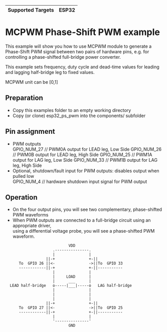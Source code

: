 | Supported Targets | ESP32 |
| ----------------- | ----- |

# MCPWM Phase-Shift PWM example

This example will show you how to use MCPWM module to generate a Phase-Shift PWM signal between
two pairs of hardware pins, e.g. for controlling a phase-shifted full-bridge power converter.
 
This example sets frequency, duty cycle and dead-time values for leading and
lagging half-bridge leg to fixed values.

MCPWM unit can be [0,1]
 

## Preparation
* Copy this examples folder to an empty working directory
* Copy (or clone) esp32_ps_pwm into the components/ subfolder


## Pin assignment
* PWM outputs  
  GPIO_NUM_27 // PWM0A output for LEAD leg, Low Side
  GPIO_NUM_26 // PWM0B output for LEAD leg, High Side
  GPIO_NUM_25 // PWM1A output for LAG leg, Low Side
  GPIO_NUM_33 // PWM1B output for LAG leg, High Side
* Optional, shutdown/fault input for PWM outputs: disables output when pulled low  
  GPIO_NUM_4 // hardware shutdown input signal for PWM output

## Operation
* On the four output pins, you will see two complementary, phase-shifted PWM waveforms
* When PWM outputs are connected to a full-bridge circuit using an appropriate driver,  
  using a differential voltage probe, you will see a phase-shifted PWM waveform.

```
                            VDD
                     .---------------.
                     |               |
                  ||-+               +-||
      To  GPIO 26 ||<-               ->||To  GPIO 33
      ------------||-+               +-||-----------
                     |               |
                     |     LOAD      |
                     |      ___      |
  LEAD half-bridge   o-----|___|-----o   LAG half-bridge
                     |               |
                     |               |
                     |               |
                  ||-+               +-||
      To  GPIO 27 ||<-               ->||To  GPIO 25
      ------------||-+               +-||-----------
                     |               |
                     '---------------'
                            GND
```
